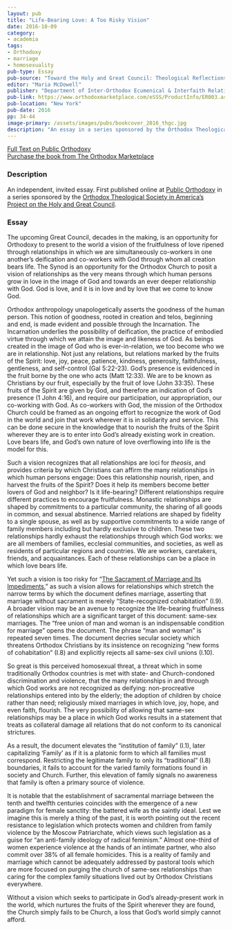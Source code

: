 ```yaml
---
layout: pub
title: "Life-Bearing Love: A Too Risky Vision"
date: 2016-10-09
category:
- academia
tags:
- Orthodoxy
- marriage
- homosexuality
pub-type: Essay
pub-source: "Toward the Holy and Great Council: Theological Reflections"
editor: "Maria McDowell"
publisher: "Department of Inter-Orthodox Ecumenical & Interfaith Relations"
pub-link: https://www.orthodoxmarketplace.com/eSSS/ProductInfo/ER003.aspx
pub-location: "New York"
pub-date: 2016
pp: 34-44
image-primary: /assets/images/pubs/bookcover_2016_thgc.jpg
description: "An essay in a series sponsored by the Orthodox Theological Society in America’s Special Project on the Holy and Great Council."
---
```

<a href="https://publicorthodoxy.org/2016/05/03/life-bearing-love-a-too-risky-vision/">
  <i class="fa fa-file-text-o"></i>
  Full Text on Public Orthodoxy
</a>
<br />
<a href="https://www.orthodoxmarketplace.com/eSSS/ProductInfo/ER003.aspx">
  <i class="fa fa-book"></i>
  Purchase the book from The Orthodox Marketplace
</a>

### Description

An independent, invited essay. First published online at <a href="https://publicorthodoxy.org">Public Orthodoxy</a> in a series sponsored by the <a href="http://www.otsamerica.net/">Orthodox Theological Society in America’s</a> <a href="https://publicorthodoxy.org/archives/otsa-special-project-on-the-great-and-holy-council/Special">Project on the Holy and Great Council</a>.

### Essay

The upcoming Great Council, decades in the making, is an opportunity for Orthodoxy to present to the world a vision of the fruitfulness of love ripened through relationships in which we are simultaneously co-workers in one another’s deification and co-workers with God through whom all creation bears life. The Synod is an opportunity for the Orthodox Church to posit a vision of relationships as the very means through which human persons grow in love in the image of God and towards an ever deeper relationship with God. God is love, and it is in love and by love that we come to know God.

Orthodox anthropology unapologetically asserts the goodness of the human person. This notion of goodness, rooted in creation and telos, beginning and end, is made evident and possible through the Incarnation. The Incarnation underlies the possibility of deification, the practice of embodied virtue through which we attain the image and likeness of God. As beings created in the image of God who is ever-in-relation, we too become who we are in relationship. Not just any relations, but relations marked by the fruits of the Spirit: love, joy, peace, patience, kindness, generosity, faithfulness, gentleness, and self-control (Gal 5:22-23). God’s presence is evidenced in the fruit borne by the one who acts (Matt 12:33). We are to be known as Christians by our fruit, especially by the fruit of love (John 33:35). These fruits of the Spirit are given by God, and therefore an indication of God’s presence (1 John 4:16), and require our participation, our appropriation, our co-working with God. As co-workers with God, the mission of the Orthodox Church could be framed as an ongoing effort to recognize the work of God in the world and join that work wherever it is in solidarity and service. This can be done secure in the knowledge that to nourish the fruits of the Spirit wherever they are is to enter into God’s already existing work in creation. Love bears life, and God’s own nature of love overflowing into life is the model for this.

Such a vision recognizes that all relationships are loci for <em>theosis</em>, and provides criteria by which Christians can affirm the many relationships in which human persons engage: Does this relationship nourish, ripen, and harvest the fruits of the Spirit? Does it help its members become better lovers of God and neighbor? Is it life-bearing? Different relationships require different practices to encourage fruitfulness. Monastic relationships are shaped by commitments to a particular community, the sharing of all goods in common, and sexual abstinence. Married relations are shaped by fidelity to a single spouse, as well as by supportive commitments to a wide range of family members including but hardly exclusive to children. These two relationships hardly exhaust the relationships through which God works: we are all members of families, ecclesial communities, and societies, as well as residents of particular regions and countries. We are workers, caretakers, friends, and acquaintances. Each of these relationships can be a place in which love bears life.

Yet such a vision is too risky for “<a href="https://www.holycouncil.org/-/marriage" target="_blank">The Sacrament of Marriage and Its Impediments</a>,” as such a vision allows for relationships which stretch the narrow terms by which the document defines marriage, asserting that marriage without sacrament is merely “State-recognized cohabitation” (I.9). A broader vision may be an avenue to recognize the life-bearing fruitfulness of relationships which are a significant target of this document: same-sex marriages. The “free union of man and woman is an indispensable condition for marriage” opens the document. The phrase “man and woman” is repeated seven times. The document decries secular society which threatens Orthodox Christians by its insistence on recognizing “new forms of cohabitation” (I.8) and explicitly rejects all same-sex civil unions (I.10).

So great is this perceived homosexual threat, a threat which in some traditionally Orthodox countries is met with state- and Church-condoned discrimination and violence, that the many relationships in and through which God works are not recognized as deifying: non-procreative relationships entered into by the elderly; the adoption of children by choice rather than need; religiously mixed marriages in which love, joy, hope, and even faith, flourish. The very possibility of allowing that same-sex relationships may be a place in which God works results in a statement that treats as collateral damage all relations that do not conform to its canonical strictures.

As a result, the document elevates the “institution of family” (I.1), later capitalizing ‘Family’ as if it is a platonic form to which all families must correspond. Restricting the legitimate family to only its “traditional” (I.8) boundaries, it fails to account for the varied family formations found in society and Church. Further, this elevation of family signals no awareness that family is often a primary source of violence.

It is notable that the establishment of sacramental marriage between the tenth and twelfth centuries coincides with the emergence of a new paradigm for female sanctity: the battered wife as the saintly ideal. Lest we imagine this is merely a thing of the past, it is worth pointing out the recent resistance to legislation which protects women and children from family violence by the Moscow Patriarchate, which views such legislation as a guise for “an anti-family ideology of radical feminism.” Almost one-third of women experience violence at the hands of an intimate partner, who also commit over 38% of all female homicides. This is a reality of family and marriage which cannot be adequately addressed by pastoral tools which are more focused on purging the church of same-sex relationships than caring for the complex family situations lived out by Orthodox Christians everywhere.

Without a vision which seeks to participate in God’s already-present work in the world, which nurtures the fruits of the Spirit wherever they are found, the Church simply fails to be Church, a loss that God’s world simply cannot afford.
